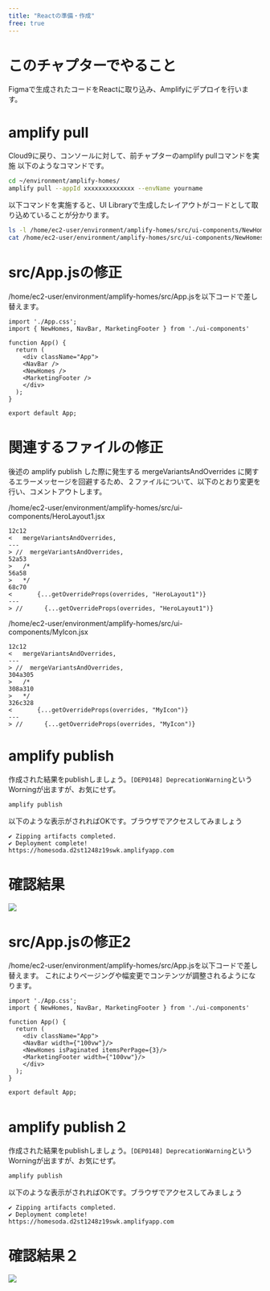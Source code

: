 ```yaml
---
title: "Reactの準備・作成"
free: true
---
```

# このチャプターでやること

Figmaで生成されたコードをReactに取り込み、Amplifyにデプロイを行います。

# amplify pull
Cloud9に戻り、コンソールに対して、前チャプターのamplify pullコマンドを実施
以下のようなコマンドです。
``` sh
cd ~/environment/amplify-homes/
amplify pull --appId xxxxxxxxxxxxxx --envName yourname
```

以下コマンドを実施すると、UI Libraryで生成したレイアウトがコードとして取り込めていることが分かります。
``` sh
ls -l /home/ec2-user/environment/amplify-homes/src/ui-components/NewHomes.jsx
cat /home/ec2-user/environment/amplify-homes/src/ui-components/NewHomes.jsx
```

# src/App.jsの修正

/home/ec2-user/environment/amplify-homes/src/App.jsを以下コードで差し替えます。
```
import './App.css';
import { NewHomes, NavBar, MarketingFooter } from './ui-components'

function App() {
  return (
    <div className="App">
    <NavBar />
    <NewHomes />
    <MarketingFooter />
    </div>
  );
}

export default App;
```

# 関連するファイルの修正

後述の amplify publish した際に発生する mergeVariantsAndOverrides に関するエラーメッセージを回避するため、２ファイルについて、以下のとおり変更を行い、コメントアウトします。

/home/ec2-user/environment/amplify-homes/src/ui-components/HeroLayout1.jsx
```
12c12
<   mergeVariantsAndOverrides,
---
> //  mergeVariantsAndOverrides,
52a53
>   /*
56a58
>   */
68c70
<       {...getOverrideProps(overrides, "HeroLayout1")}
---
> //      {...getOverrideProps(overrides, "HeroLayout1")}
```

/home/ec2-user/environment/amplify-homes/src/ui-components/MyIcon.jsx
```
12c12
<   mergeVariantsAndOverrides,
---
> //  mergeVariantsAndOverrides,
304a305
>   /*
308a310
>   */
326c328
<       {...getOverrideProps(overrides, "MyIcon")}
---
> //      {...getOverrideProps(overrides, "MyIcon")}
```

# amplify publish
作成された結果をpublishしましょう。`[DEP0148] DeprecationWarning`というWorningが出ますが、お気にせず。
```sh
amplify publish
```

以下のような表示がされればOKです。ブラウザでアクセスしてみましょう
```
✔ Zipping artifacts completed.
✔ Deployment complete!
https://homesoda.d2st1248z19swk.amplifyapp.com
```

# 確認結果
![](https://storage.googleapis.com/zenn-user-upload/28a5d28e5dec-20220227.png)


# src/App.jsの修正2

/home/ec2-user/environment/amplify-homes/src/App.jsを以下コードで差し替えます。
これによりページングや幅変更でコンテンツが調整されるようになります。
```
import './App.css';
import { NewHomes, NavBar, MarketingFooter } from './ui-components'

function App() {
  return (
    <div className="App">
    <NavBar width={"100vw"}/>
    <NewHomes isPaginated itemsPerPage={3}/>
    <MarketingFooter width={"100vw"}/>
    </div>
  );
}

export default App;
```


# amplify publish２
作成された結果をpublishしましょう。`[DEP0148] DeprecationWarning`というWorningが出ますが、お気にせず。
```sh
amplify publish
```

以下のような表示がされればOKです。ブラウザでアクセスしてみましょう
```
✔ Zipping artifacts completed.
✔ Deployment complete!
https://homesoda.d2st1248z19swk.amplifyapp.com
```

# 確認結果２
![](https://storage.googleapis.com/zenn-user-upload/67c121bbc71f-20220227.png)